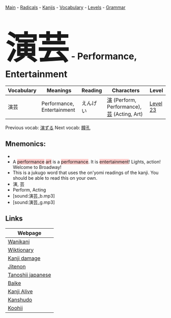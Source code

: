 <style> bigfont {font-size: 100px}</style>
[Main](../README.md) -
[Radicals](../radicals.md) -
[Kanjis](../kanjis.md) -
[Vocabulary](../vocabulary.md) -
[Levels](../levels.md) -
[Grammar](../grammar.md)
# <bigfont> 演芸</bigfont> - Performance, Entertainment 

| Vocabulary | Meanings | Reading | Characters | Level |
| --- | --- | --- | --- | --- |
| 演芸 | Performance, Entertainment | えんげい |  [演](../kanjis/演.md) (Perform, Performance), [芸](../kanjis/芸.md) (Acting, Art) | [Level 23](../levels/wk_level23.md) |

Previous vocab: [演ずる](演ずる.md) Next vocab: [瞳孔](瞳孔.md) 

## Mnemonics:

* 
* A <span style="background-color:#ffcccb"> performance</span> <span style="background-color:#ffcccb"> art</span> is a <span style="background-color:#ffcccb"> performance</span>. It is <span style="background-color:#ffcccb"> entertainment</span>! Lights, action! Welcome to Broadway!
* This is a jukugo word that uses the on'yomi readings of the kanji. You should be able to read this on your own.
* 演, 芸
* Perform, Acting
* [sound:演芸_b.mp3]
* [sound:演芸_g.mp3]


## Links 

| Webpage |
| --- |
| [Wanikani          ](https://www.wanikani.com/kanji/演芸) |
| [Wiktionary        ](https://en.wiktionary.org/wiki/演芸) |
| [Kanji damage      ](http://www.kanjidamage.com/kanji/search?utf8=✓&q=演芸) |
| [Jitenon           ](https://jitenon.com/kanji/演芸) |
| [Tanoshii japanese ](https://www.tanoshiijapanese.com/dictionary/kanji.cfm?k=演芸) |
| [Baike             ](https://baike.baidu.com/item/演芸) |
| [Kanji Alive       ](https://app.kanjialive.com/演芸) |
| [Kanshudo          ](https://www.kanshudo.com/searchmn?q=演芸) |
| [Koohii            ](https://kanji.koohii.com/study/kanji/演芸) |
